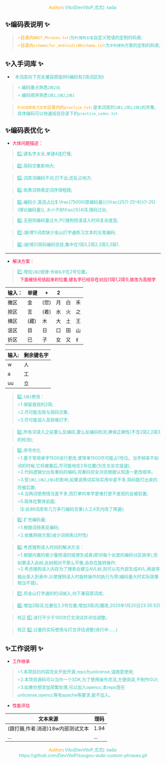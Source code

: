 <center><font color=#ffa500>Author</font>:<font color=#39c5bb> Vito(DevVitoP,朮朮) :tada:</font></center>

## :sparkles:编码表说明 :sparkles:
> <font color=#ffa500>:star:目录内`BBST_Phrases.txt`</font>:<font color=#39c5bb>为`PC搜狗五笔`自定义短语的定制的码表;</font>     
> <font color=#ffa500>:star:目录内`scheme(for_android)/86scheme.txt`</font>:<font color=#39c5bb>为`手机搜狗`方案的定制的码表;</font>     

## :sparkles:入手词库 :sparkles:
* <font color=#39c5bb>&nbsp;&nbsp;本词库向下完全兼容原版86(编码有2简词区别)</font>
> <font color=#39c5bb>:star:.编码重点熟悉`2简2词`;</font>    
> <font color=#39c5bb>:star:.编码顺序熟悉`1简1`,`1简2`,`2简1`</font>    


> <font color=#ffa500>`针对词库练习文本`目录内的`practice.txt`</font>:
<font color=#39c5bb>是本词库的`1简1`,`1简2`,`2简1`的并集,
    具体编码可以快速阅览目录下的`practice_codec.txt`</font>    

## :sparkles:编码表优化 :sparkles: 
* <font color=#ff0044>大体问题描述：</font>    

> <font color=#39c5bb>:one:.键名字太长,单键4连打慢;</font>    

> <font color=#39c5bb>:two:.简码交集影响大;</font>    

> <font color=#39c5bb>:three:.词库词编码不对,打不出,还乱占地方;</font>    

> <font color=#39c5bb>:four:.依靠词频表定词序很粗糙;</font>    

> <font color=#39c5bb>:five:.编码少,首选占比$ \frac{75000(原编码量)}{\frac{25(1-25^4)}{1-25}(理论编码量)}$,太小不到$\frac{1}{4}$,理码过长;</font>    

> <font color=#39c5bb>:six:.无规则编码量过大,PC搜狗短语读入时间复杂度高;</font>    

> <font color=#39c5bb>:seven:.(新增1)词库缺少金山打字通练习文本的五笔编码;</font>    

> <font color=#39c5bb>:eight:.(新增2)简码编码空挂,集中在1简3,2简2,2简3,3简1.</font>    


---


* <font color=#ff0044>解决方案：</font>    

> <font color=#39c5bb>:one:.增加`1简2`规律:令`键名字`在2号位置。</font>    
> <font color=#ff0044>&nbsp;&nbsp;下面被括号括起来的位置,键名字已经存在对应(1简1,2简1),故改为高频字</font>    

<font color=#ffa500>

|输入：|单键|+|2|||
|-|-|-|-|-|-|
|撇区|金|(您)|月|白|禾|
|捺区|言|(着)|水|火|之|
|横区|(藏)|木|大|土|王|
|竖区|目|日|口|田|山|
|折区|已|子|女|又|纟|

|输入:|剩余键名字|
|-|-|
|w|人|
|a|工|
|uu|立|

</font>


> <font color=#39c5bb>:two:.`2简1`修改：</font>    
> <font color=#39c5bb>:star:1.保留直观的2简;</font>    
> <font color=#39c5bb>:star:2.尽可能去除与简码交集;</font>    
> <font color=#39c5bb>:star:3.尽可能调入高频难打字;</font>    

> <font color=#39c5bb>:three:.所有词录入之前要么反编码,要么反编码检测,确保正确性(不含2简2,2简3的检测);</font>

> <font color=#39c5bb>:four:.序号优化</font>    
> <font color=#39c5bb>:star:1.基于常用单字1500进行更改,使常单1500尽可能占1号位。当字频率不如词的时候,它将被置后,尽可能地在2号位置(为生文杂文提速);</font>    
> <font color=#39c5bb>:star:2.代码逻辑分出有重码的编码,将重码完全浏览根据认知逐一更改顺序。</font>    
> <font color=#39c5bb>:star:3.受`1简1`,`1简2`,`2简1`的影响,如果说两词实际实用中差不多,简码能打出来的将被后置;</font>    
> <font color=#39c5bb>:star:4.当两词使用情况差不多,而打单时单字更难打更不直观的会被前置;</font>    
> <font color=#39c5bb>:star:5.简体在繁体前面;</font>    
> <font color=#39c5bb>&nbsp;&nbsp;注:此86词库有几万多行编码含重(人工4天内改了两遍);</font>    

> <font color=#39c5bb>:five:.扩充编码量;</font>    
> <font color=#39c5bb>:star:1.根据词频表反编码;</font>    
> <font color=#39c5bb>:star:2.收集网络方案(减少词频表过时性)</font>    

> <font color=#39c5bb>:six:.考虑搜狗读入时间的解决方法：</font>    
> <font color=#39c5bb>:star:1.根据内置的极少量短语的规律生成表(即对每个长度的编码分区排序),但如果读入此树,此树相对不那么平衡,会存在旋转操作;</font>    
> <font color=#39c5bb>:star:2.考虑搜狗读入内存为了搜索会建立AVL树,则可以先外部生成AVL,再层序输出录入到表中,以使搜狗读入时旋转操作的执行为零(编码量大时实际效果相当不错)。</font>    

> <font color=#39c5bb>:seven:.将金山打字通的的词纳入,向下兼容原词库;</font>    

> <font color=#39c5bb>:eight:.增加2简词,位置在2,3号位置;增加3简词(魔改,2025年1月20日23:35:52)</font>    

> <font color=#39c5bb>校正 :one:.进行不少于100次打文测试并评估调整。</font>    

> <font color=#39c5bb>校正 :two:.过量的实际使用与打文评估调整(进行中……)</font>    


## :sparkles:工作说明 :sparkles:
* <font color=#ff0044>工作继承</font>
> <font color=#39c5bb>:star:1.本项目的内容完全开放开源,repo为unlicense,请随意使用;</font>    
> <font color=#39c5bb>:star:2.本项目源码可以当作一个SDK,为了使用操作灵活,方便阅读,不制作GUI;</font>    
> <font color=#39c5bb>:star:3.如果你想添加简繁处理,可以加入opencc,本repo意在unlicense,opencc等有apache等要求,故不加入。</font>    

* <font color=#ff0044>性能评估</font>

|文本来源|理码|
|-|-|
|(跟打器,作者:消逝)18w内部测试文本|1.94|
|...|...|

<center><font color=#ffa500>Author</font>:<font color=#39c5bb> Vito(DevVitoP,朮朮) :tada:</font></center>

<center><font color=#39c5bb>https://github.com/DevVitoP/sougou-wubi-custom-phrases.git</font></center>
